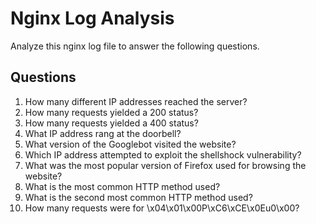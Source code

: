 # Nginx Log Analysis
Analyze this nginx log file to answer the following questions.

## Questions
1. How many different IP addresses reached the server?
2. How many requests yielded a 200 status?
3. How many requests yielded a 400 status?
4. What IP address rang at the doorbell?
5. What version of the Googlebot visited the website?
6. Which IP address attempted to exploit the shellshock vulnerability?
7. What was the most popular version of Firefox used for browsing the website?
8. What is the most common HTTP method used?
9. What is the second most common HTTP method used?
10. How many requests were for \x04\x01\x00P\xC6\xCE\x0Eu0\x00?	
